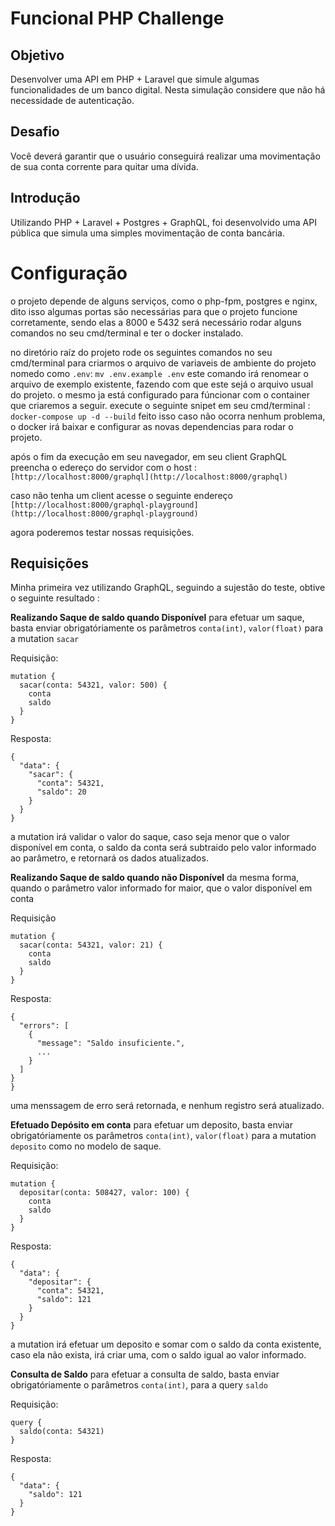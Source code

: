 # Funcional PHP Challenge

## Objetivo
Desenvolver uma API em PHP + Laravel que simule algumas funcionalidades de um banco digital.
Nesta simulação considere que não há necessidade de autenticação.

## Desafio
Você deverá garantir que o usuário conseguirá realizar uma movimentação de sua conta corrente para quitar uma dívida.

## Introdução 

Utilizando PHP + Laravel + Postgres + GraphQL, foi desenvolvido uma API pública que simula uma simples movimentação de conta bancária.

# Configuração

o projeto depende de alguns serviços, como o php-fpm, postgres e nginx, dito isso algumas portas são necessárias para que o projeto funcione corretamente, sendo elas a 8000 e 5432
será necessário rodar alguns comandos no seu cmd/terminal e ter o docker instalado.

no diretório raíz do projeto rode os seguintes comandos no seu cmd/terminal para criarmos o arquivo de variaveis de ambiente do projeto nomedo como ```.env```: 
``` mv .env.example .env ``` este comando irá renomear o arquivo de exemplo existente, fazendo com que este sejá o arquivo usual do projeto. o mesmo ja está configurado para fúncionar com o container que criaremos a seguir.
execute o seguinte snipet em seu cmd/terminal :
``` docker-compose up -d --build ```
feito isso caso não ocorra nenhum problema, o docker irá baixar e configurar as novas dependencias para rodar o projeto.

após o fim da execução em seu navegador, em seu client GraphQL preencha o edereço do servidor com o host : ```[http://localhost:8000/graphql](http://localhost:8000/graphql)```

caso não tenha um client acesse o seguinte endereço ```[http://localhost:8000/graphql-playground](http://localhost:8000/graphql-playground)```

agora poderemos testar nossas requisições.

## Requisições

Minha primeira vez utilizando GraphQL, seguindo a sujestão do teste, obtive o seguinte resultado :

**Realizando Saque de saldo quando Disponível**
para efetuar um saque, basta enviar obrigatóriamente os parâmetros ```conta(int)```, ```valor(float)``` para a mutation ```sacar```

Requisição:
```
mutation {
  sacar(conta: 54321, valor: 500) {
    conta
    saldo
  }
}
```

Resposta:

```
{
  "data": {
    "sacar": {
      "conta": 54321,
      "saldo": 20
    }
  }
}
```
a mutation irá validar o valor do saque, caso seja menor que o valor disponível em conta, o saldo da conta será subtraido pelo valor informado ao parâmetro, e retornará os dados atualizados.

**Realizando Saque de saldo quando não Disponível**
da mesma forma, quando o parâmetro valor informado for maior, que o valor disponível em conta

Requisição

```
mutation {
  sacar(conta: 54321, valor: 21) {
    conta
    saldo
  }
}
```
Resposta:
 
```
{
  "errors": [
    {
      "message": "Saldo insuficiente.",
      ...
    }
  ]
}
}
```
uma menssagem de erro será retornada, e nenhum registro será atualizado.

**Efetuado Depósito em conta**
para efetuar um deposito, basta enviar obrigatóriamente os parâmetros ```conta(int)```, ```valor(float)``` para a mutation ```deposito``` como no modelo de saque.

Requisição:

```
mutation {
  depositar(conta: 508427, valor: 100) {
    conta
    saldo
  }
}
```

Resposta:

```
{
  "data": {
    "depositar": {
      "conta": 54321,
      "saldo": 121
    }
  }
}
```
a mutation irá efetuar um deposito e somar com o saldo da conta existente, caso ela não exista, irá criar uma, com o saldo igual ao valor informado.

**Consulta de Saldo**
para efetuar a consulta de saldo, basta enviar obrigatóriamente o parâmetros ```conta(int)```, para a query ```saldo```

Requisição:

```
query {
  saldo(conta: 54321)
}
```

Resposta:

```
{
  "data": {
    "saldo": 121
  }
}
```

